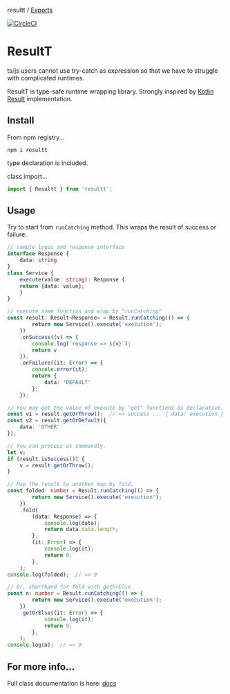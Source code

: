 resultt / [Exports](modules.md)

[![CircleCI](https://circleci.com/gh/simonNozaki/ResultT/tree/main.svg?style=svg)](https://circleci.com/gh/simonNozaki/ResultT/tree/main)

# ResultT
ts/js users cannot use try-catch as expression so that we have to struggle with complicated runtimes.

ResultT is type-safe runtime wrapping library. Strongly inspired by [Kotlin Result](https://kotlinlang.org/api/latest/jvm/stdlib/kotlin/-result/) implementation.

## Install
From npm registry...
```
npm i resultt
```
type declaration is included.

class import...
```typescript
import { Resultt } from 'resultt';
```

## Usage
Try to start from `runCatching` method. This wraps the result of success or failure.
```typescript
// sample logic and response interface
interface Response {
    data: string
}
class Service {
    execute(value: string): Response {
    return {data: value};
    }
}

// execute some function and wrap by "runCatching"
const result: Result<Response> = Result.runCatching(() => {
        return new Service().execute('execution');
    })
    .onSuccess((v) => {
        console.log(`response => ${v}`);
        return v
    });
    .onFailure((it: Error) => {
        console.error(it);
        return {
            data: 'DEFAULT'
        };
    });

// You may get the value of execute by "get" functions as declarative.
const v1 = result.getOrThrow();  // => success ... { data: execution }
const v2 = result.getOrDefault({
    data: 'OTHER'
});

// You can process as commandly.
let v;
if (result.isSuccess()) {
    v = result.getOrThrow();
}

// Map the result to another map by fold.
const folded: number = Result.runCatching(() => {
        return new Service().execute('execution');
    })
    .fold(
        (data: Response) => {
            console.log(data);
            return data.data.length;
        },
        (it: Error) => {
            console.log(it);
            return 0;
        },
    );
console.log(folded);  // => 9

// Or, shorthand for fold with getOrElse
const n: number = Result.runCatching(() => {
        return new Service().execute('execution');
    })
    .getOrElse((it: Error) => {
            console.log(it);
            return 0;
        },
    );
console.log(n);  // => 9
```

## For more info...
Full class documentation is here: [docs](https://github.com/simonNozaki/ResultT/blob/main/docs/classes/Result.md)
